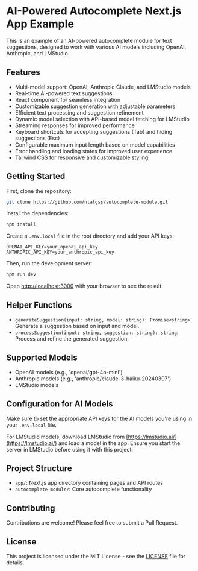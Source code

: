 # AI-Powered Autocomplete Next.js App Example

This is an example of an AI-powered autocomplete module for text suggestions, designed to work with various AI models including OpenAI, Anthropic, and LMStudio.

## Features

- Multi-model support: OpenAI, Anthropic Claude, and LMStudio models
- Real-time AI-powered text suggestions
- React component for seamless integration
- Customizable suggestion generation with adjustable parameters
- Efficient text processing and suggestion refinement
- Dynamic model selection with API-based model fetching for LMStudio
- Streaming responses for improved performance
- Keyboard shortcuts for accepting suggestions (Tab) and hiding suggestions (Esc)
- Configurable maximum input length based on model capabilities
- Error handling and loading states for improved user experience
- Tailwind CSS for responsive and customizable styling

## Getting Started

First, clone the repository:

```bash
git clone https://github.com/ntatgss/autocomplete-module.git
```

Install the dependencies:

```bash
npm install
```

Create a `.env.local` file in the root directory and add your API keys:

```
OPENAI_API_KEY=your_openai_api_key
ANTHROPIC_API_KEY=your_anthropic_api_key
```

Then, run the development server:

```bash
npm run dev
```

Open [http://localhost:3000](http://localhost:3000) with your browser to see the result.

## Helper Functions

- `generateSuggestion(input: string, model: string): Promise<string>`: Generate a suggestion based on input and model.
- `processSuggestion(input: string, suggestion: string): string`: Process and refine the generated suggestion.

## Supported Models

- OpenAI models (e.g., 'openai/gpt-4o-mini')
- Anthropic models (e.g., 'anthropic/claude-3-haiku-20240307')
- LMStudio models

## Configuration for AI Models

Make sure to set the appropriate API keys for the AI models you're using in your `.env.local` file.

For LMStudio models, download LMStudio from [https://lmstudio.ai/](https://lmstudio.ai/) and load a model in the app. Ensure you start the server in LMStudio before using it with this project.

## Project Structure

- `app/`: Next.js app directory containing pages and API routes
- `autocomplete-module/`: Core autocomplete functionality

## Contributing

Contributions are welcome! Please feel free to submit a Pull Request.

## License

This project is licensed under the MIT License - see the [LICENSE](LICENSE) file for details.
